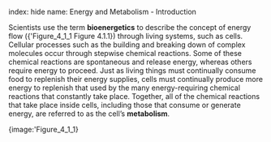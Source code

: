index: hide
name: Energy and Metabolism - Introduction

Scientists use the term  **bioenergetics** to describe the concept of energy flow ({'Figure_4_1_1 Figure 4.1.1}) through living systems, such as cells. Cellular processes such as the building and breaking down of complex molecules occur through stepwise chemical reactions. Some of these chemical reactions are spontaneous and release energy, whereas others require energy to proceed. Just as living things must continually consume food to replenish their energy supplies, cells must continually produce more energy to replenish that used by the many energy-requiring chemical reactions that constantly take place. Together, all of the chemical reactions that take place inside cells, including those that consume or generate energy, are referred to as the cell’s  **metabolism**.


{image:'Figure_4_1_1}
        
